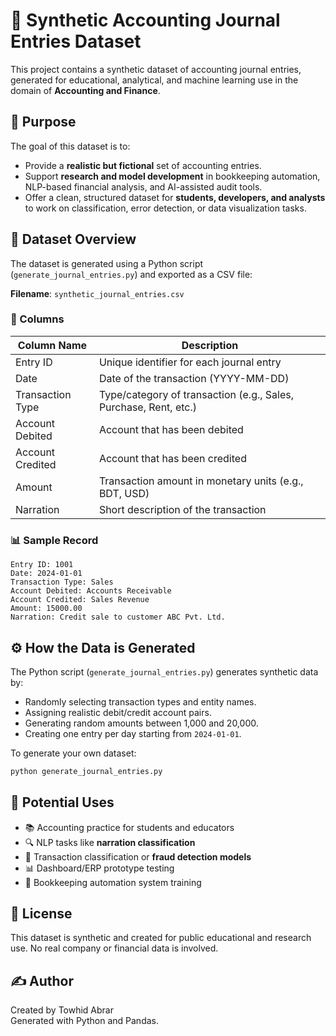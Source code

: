 
# 🧾 Synthetic Accounting Journal Entries Dataset

This project contains a synthetic dataset of accounting journal entries, generated for educational, analytical, and machine learning use in the domain of **Accounting and Finance**.

## 📌 Purpose

The goal of this dataset is to:
- Provide a **realistic but fictional** set of accounting entries.
- Support **research and model development** in bookkeeping automation, NLP-based financial analysis, and AI-assisted audit tools.
- Offer a clean, structured dataset for **students, developers, and analysts** to work on classification, error detection, or data visualization tasks.

## 📁 Dataset Overview

The dataset is generated using a Python script (`generate_journal_entries.py`) and exported as a CSV file:

**Filename**: `synthetic_journal_entries.csv`

### 🧾 Columns

| Column Name         | Description                                                                 |
|---------------------|-----------------------------------------------------------------------------|
| Entry ID            | Unique identifier for each journal entry                                    |
| Date                | Date of the transaction (YYYY-MM-DD)                                        |
| Transaction Type    | Type/category of transaction (e.g., Sales, Purchase, Rent, etc.)            |
| Account Debited     | Account that has been debited                                                |
| Account Credited    | Account that has been credited                                               |
| Amount              | Transaction amount in monetary units (e.g., BDT, USD)                       |
| Narration           | Short description of the transaction                                         |

### 📊 Sample Record

```
Entry ID: 1001  
Date: 2024-01-01  
Transaction Type: Sales  
Account Debited: Accounts Receivable  
Account Credited: Sales Revenue  
Amount: 15000.00  
Narration: Credit sale to customer ABC Pvt. Ltd.
```

## ⚙️ How the Data is Generated

The Python script (`generate_journal_entries.py`) generates synthetic data by:
- Randomly selecting transaction types and entity names.
- Assigning realistic debit/credit account pairs.
- Generating random amounts between 1,000 and 20,000.
- Creating one entry per day starting from `2024-01-01`.

To generate your own dataset:

```bash
python generate_journal_entries.py
```

## 🧠 Potential Uses

- 📚 Accounting practice for students and educators
- 🔍 NLP tasks like **narration classification**
- 🧾 Transaction classification or **fraud detection models**
- 📊 Dashboard/ERP prototype testing
- 🤖 Bookkeeping automation system training

## 📎 License

This dataset is synthetic and created for public educational and research use. No real company or financial data is involved.

## ✍️ Author

Created by Towhid Abrar  
Generated with Python and Pandas.
